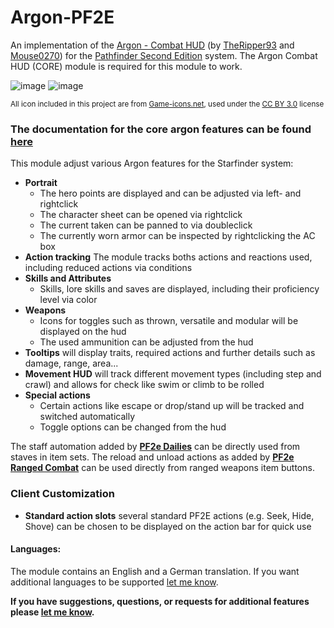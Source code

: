 # Argon-PF2E
An implementation of the [Argon - Combat HUD](https://foundryvtt.com/packages/enhancedcombathud) (by [TheRipper93](https://theripper93.com/) and [Mouse0270](https://github.com/mouse0270)) for the [Pathfinder Second Edition](https://foundryvtt.com/packages/pf2e) system. The Argon Combat HUD (CORE) module is required for this module to work.

![image](https://github.com/Saibot393/enhancedcombathud-pf2e/assets/137942782/2be49f41-4358-4d2f-b1e9-8072ae77cfd1)
![image](https://github.com/Saibot393/enhancedcombathud-pf2e/assets/137942782/0fa0b68a-a2cb-4275-8e1b-af6417b17f0e)

<sup>All icon included in this project are from [Game-icons.net](game-icons.net), used under the [CC BY 3.0](https://creativecommons.org/licenses/by/3.0/) license</sup>

### The documentation for the core argon features can be found [here](https://api.theripper93.com/modulewiki/enhancedcombathud/free)

This module adjust various Argon features for the Starfinder system:
- **Portrait**
    - The hero points are displayed and can be adjusted via left- and rightclick
    - The character sheet can be opened via rightclick
    - The current taken can be panned to via doubleclick
    - The currently worn armor can be inspected by rightclicking the AC box
- **Action tracking** The module tracks boths actions and reactions used, including reduced actions via conditions
- **Skills and Attributes**
    - Skills, lore skills and saves are displayed, including their proficiency level via color
- **Weapons**
    - Icons for toggles such as thrown, versatile and modular will be displayed on the hud
    - The used ammunition can be adjusted from the hud
- **Tooltips** will display traits, required actions and further details such as damage, range, area...
- **Movement HUD** will track different movement types (including step and crawl) and allows for check like swim or climb to be rolled
- **Special actions**
    - Certain actions like escape or drop/stand up will be tracked and switched automatically
    - Toggle options can be changed from the hud

The staff automation added by **[PF2e Dailies](https://foundryvtt.com/packages/pf2e-dailies)** can be directly used from staves in item sets.
The reload and unload actions as added by **[PF2e Ranged Combat](https://foundryvtt.com/packages/pf2e-ranged-combat)** can be used directly from ranged weapons item buttons.

### Client Customization
- **Standard action slots** several standard PF2E actions (e.g. Seek, Hide, Shove) can be chosen to be displayed on the action bar for quick use

#### Languages:

The module contains an English and a German translation. If you want additional languages to be supported [let me know](https://github.com/Saibot393/enhancedcombathud-pf2e/issues).

**If you have suggestions, questions, or requests for additional features please [let me know](https://github.com/Saibot393/enhancedcombathud-pf2e/issues).**
